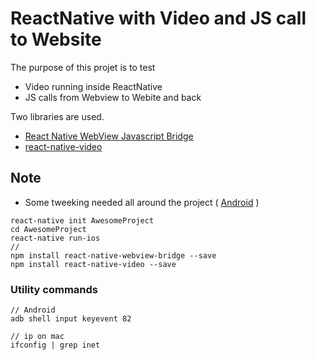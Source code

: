 ReactNative with Video and JS call to Website
=============================================

The purpose of this projet is to test     

 - Video running inside ReactNative
 - JS calls from Webview to Webite and back


Two libraries are used.          

 - [React Native WebView Javascript Bridge][1]
 - [react-native-video][2]

## Note
 - Some tweeking needed all around the project ( [Android][3] )

```
react-native init AwesomeProject
cd AwesomeProject
react-native run-ios
//
npm install react-native-webview-bridge --save
npm install react-native-video --save
```

### Utility commands

```
// Android
adb shell input keyevent 82

// ip on mac
ifconfig | grep inet
```






[1]: https://github.com/alinz/react-native-webview-bridge
[2]: https://github.com/react-native-community/react-native-video
[3]: https://github.com/alinz/react-native-webview-bridge/issues/130